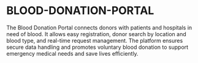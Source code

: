 # BLOOD-DONATION-PORTAL
 The Blood Donation Portal connects donors with patients and hospitals in need of blood. It allows easy registration, donor search by location and blood type, and real-time request management. The platform ensures secure data handling and promotes voluntary blood donation to support emergency medical needs and save lives efficiently.
